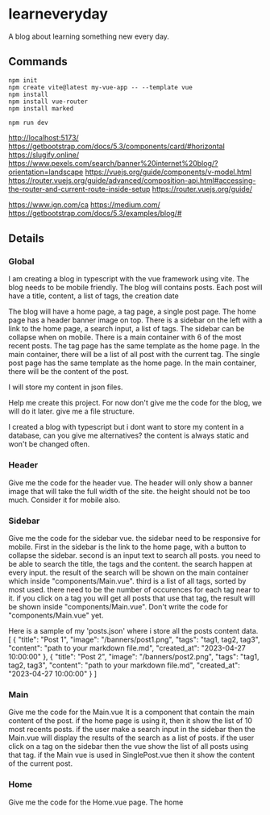 # learneveryday

A blog about learning something new every day.

## Commands

```
npm init
npm create vite@latest my-vue-app -- --template vue
npm install
npm install vue-router
npm install marked

npm run dev
```

<http://localhost:5173/>
<https://getbootstrap.com/docs/5.3/components/card/#horizontal>
<https://slugify.online/>
<https://www.pexels.com/search/banner%20internet%20blog/?orientation=landscape>
<https://vuejs.org/guide/components/v-model.html>
<https://router.vuejs.org/guide/advanced/composition-api.html#accessing-the-router-and-current-route-inside-setup>
<https://router.vuejs.org/guide/>

https://www.ign.com/ca
https://medium.com/
https://getbootstrap.com/docs/5.3/examples/blog/#

## Details

### Global

I am creating a blog in typescript with the vue framework using vite.
The blog needs to be mobile friendly.
The blog will contains posts.
Each post will have a title, content, a list of tags, the creation date

The blog will have a home page, a tag page, a single post page.
The home page has a header banner image on top.
There is a sidebar on the left with a link to the home page, a search input, a list of tags.
The sidebar can be collapse when on mobile.
There is a main container with 6 of the most recent posts.
The tag page has the same template as the home page. In the main container, there will be a list of all post with the current tag.
The single post page has the same template as the home page. In the main container, there will be the content of the post.

I will store my content in json files.

Help me create this project. For now don't give me the code for the blog, we will do it later.
give me a file structure.

I created a blog with typescript but i dont want to store my content in a database, can you give me alternatives? the content is always static and won't be changed often.

### Header

Give me the code for the header vue.
The header will only show a banner image that will take the full width of the site.
the height should not be too much.
Consider it for mobile also.

### Sidebar

Give me the code for the sidebar vue. the sidebar need to be responsive for mobile.
First in the sidebar is the link to the home page, with a button to collapse the sidebar.
second is an input text to search all posts. you need to be able to search the title, the tags and the content. the search happen at every input.
the result of the search will be shown on the main container which inside "components/Main.vue".
third is a list of all tags, sorted by most used. there need to be the number of occurences for each tag near to it.
if you click on a tag you will get all posts that use that tag, the result will be shown inside "components/Main.vue".
Don't write the code for "components/Main.vue" yet.

Here is a sample of my 'posts.json' where i store all the posts content data.
[
    {
        "title": "Post 1",
        "image": "/banners/post1.png",
        "tags": "tag1, tag2, tag3",
        "content": "path to your markdown file.md",
        "created_at": "2023-04-27 10:00:00"
    },
    {
        "title": "Post 2",
        "image": "/banners/post2.png",
        "tags": "tag1, tag2, tag3",
        "content": "path to your markdown file.md",
        "created_at": "2023-04-27 10:00:00"
    }
]

### Main

Give me the code for the Main.vue
It is a component that contain the main content of the post. if the home page is using it, then it show the list of 10 most recents posts.
if the user make a search input in the sidebar then the Main.vue will display the results of the search as a list of posts.
if the user click on a tag on the sidebar then the vue show the list of all posts using that tag.
if the Main vue is used in SinglePost.vue then it show the content of the current post.

### Home

Give me the code for the Home.vue page.
The home
